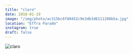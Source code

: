```yaml
---
title: "claro"
date: 2018-01-19
image: "/img/photo/ac315bc6f80452c9e3db3d6111208b5a.jpg"
location: "Effra Parade"
instagram: true
draft: false
---
```


![claro](/img/photo/ac315bc6f80452c9e3db3d6111208b5a.jpg)
